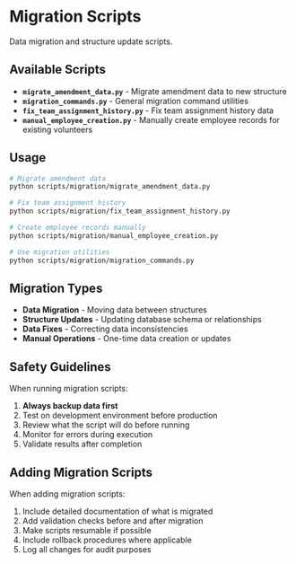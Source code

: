 # Migration Scripts

Data migration and structure update scripts.

## Available Scripts

- **`migrate_amendment_data.py`** - Migrate amendment data to new structure
- **`migration_commands.py`** - General migration command utilities
- **`fix_team_assignment_history.py`** - Fix team assignment history data
- **`manual_employee_creation.py`** - Manually create employee records for existing volunteers

## Usage

```bash
# Migrate amendment data
python scripts/migration/migrate_amendment_data.py

# Fix team assignment history
python scripts/migration/fix_team_assignment_history.py

# Create employee records manually
python scripts/migration/manual_employee_creation.py

# Use migration utilities
python scripts/migration/migration_commands.py
```

## Migration Types

- **Data Migration** - Moving data between structures
- **Structure Updates** - Updating database schema or relationships
- **Data Fixes** - Correcting data inconsistencies
- **Manual Operations** - One-time data creation or updates

## Safety Guidelines

When running migration scripts:

1. **Always backup data first**
2. Test on development environment before production
3. Review what the script will do before running
4. Monitor for errors during execution
5. Validate results after completion

## Adding Migration Scripts

When adding migration scripts:

1. Include detailed documentation of what is migrated
2. Add validation checks before and after migration
3. Make scripts resumable if possible
4. Include rollback procedures where applicable
5. Log all changes for audit purposes